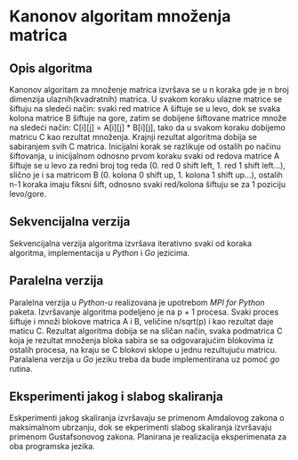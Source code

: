 # Kanonov algoritam množenja matrica

## Opis algoritma

Kanonov algoritam za množenje matrica izvršava se u n koraka gde je n broj dimenzija ulaznih(kvadratnih) matrica. U svakom koraku ulazne matrice se šiftuju na sledeći način: svaki red matrice A šiftuje se u levo, dok se svaka kolona matrice B šiftuje na gore, zatim se dobijene šiftovane matrice množe na sledeći način: C[i][j] = A[i][j] * B[i][j], tako da u svakom koraku dobijemo matricu C kao rezultat množenja. Krajnji rezultat algoritma dobija se sabiranjem svih C matrica.
Inicijalni korak se razlikuje od ostalih po načinu šiftovanja, u inicijalnom odnosno prvom koraku svaki od redova matrice A šiftuje se u levo za redni broj tog reda (0. red 0 shift left, 1. red 1 shift left...), slično je i sa matricom B (0. kolona 0 shift up, 1. kolona 1 shift up...), ostalih n-1 koraka imaju fiksni šift, odnosno svaki red/kolona šiftuju se za 1 poziciju levo/gore. 

## Sekvencijalna verzija

Sekvencijalna verzija algoritma izvršava iterativno svaki od koraka algoritma, implementacija u _Python_ i _Go_ jezicima.

## Paralelna verzija
 
Paralelna verzija u _Python-u_ realizovana je upotrebom _MPI for Python_ paketa. Izvršavanje algoritma podeljeno je na p + 1 procesa. Svaki proces šiftuje i množi blokove matrica A i B, veličine n/sqrt(p) i kao rezultat daje maticu C. Rezultat algoritma dobija se na sličan način, svaka podmatrica C koja je rezultat množenja bloka sabira se sa odgovarajućim blokovima iz ostalih procesa, na kraju se C blokovi sklope u jednu rezultujuću matricu. Paralalena verzija u _Go_ jeziku treba da bude implementirana uz pomoć _go_ rutina.

## Eksperimenti jakog i slabog skaliranja

Eskperimenti jakog skaliranja izvršavaju se primenom Amdalovog zakona o maksimalnom ubrzanju, dok se ekperimenti slabog skaliranja izvršavaju primenom Gustafsonovog zakona. Planirana je realizacija eksperimenata za oba programska jezika.



